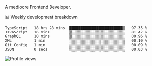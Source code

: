 A mediocre Frontend Developer.

📊 Weekly development breakdown
<!--START_SECTION:waka-->

```text
TypeScript   18 hrs 28 mins  ████████████████████████▒   97.35 %
JavaScript   16 mins         ▒░░░░░░░░░░░░░░░░░░░░░░░░   01.47 %
GraphQL      10 mins         ▒░░░░░░░░░░░░░░░░░░░░░░░░   00.96 %
XML          1 min           ░░░░░░░░░░░░░░░░░░░░░░░░░   00.10 %
Git Config   1 min           ░░░░░░░░░░░░░░░░░░░░░░░░░   00.09 %
JSON         0 secs          ░░░░░░░░░░░░░░░░░░░░░░░░░   00.03 %
```

<!--END_SECTION:waka-->

<img src="https://gpvc.arturio.dev/iqbalfasri" alt="Profile views"/>
